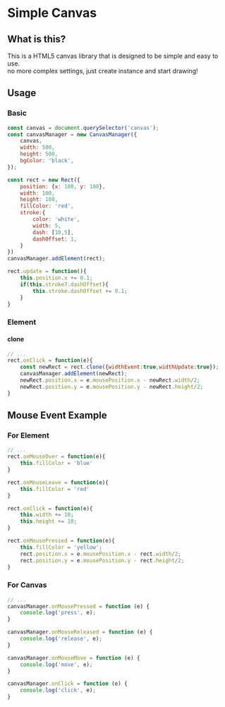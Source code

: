 # Simple Canvas

## What is this?

This is a HTML5 canvas library that is designed to be simple and easy to use.   
no more complex settings, just create instance and start drawing!   

## Usage

### Basic

```js
const canvas = document.querySelector('canvas');
const canvasManager = new CanvasManager({
    canvas,
    width: 500,
    height: 500,
    bgColor: 'black',
});

const rect = new Rect({
    position: {x: 100, y: 100},
    width: 100,
    height: 100,
    fillColor: 'red',
    stroke:{
        color: 'white',
        width: 5,
        dash: [10,5],
        dashOffset: 1,
    }
})
canvasManager.addElement(rect);

rect.update = function(){
    this.position.x += 0.1;
    if(this.stroke?.dashOffset){
        this.stroke.dashOffset += 0.1;
    }
}
```

### Element

#### clone

```js
// ...
rect.onClick = function(e){
    const newRect = rect.clone({widthEvent:true,widthUpdate:true});
    canvasManager.addElement(newRect);
    newRect.position.x = e.mousePosition.x - newRect.width/2;
    newRect.position.y = e.mousePosition.y - newRect.height/2;
}
```

## Mouse Event Example

### For Element

```js
// ... 
rect.onMouseOver = function(e){
    this.fillColor = 'blue'
}

rect.onMouseLeave = function(e){
    this.fillColor = 'red'
}

rect.onClick = function(e){
    this.width += 10;
    this.height += 10;
}

rect.onMousePressed = function(e){
    this.fillColor = 'yellow';
    rect.position.x = e.mousePosition.x - rect.width/2;
    rect.position.y = e.mousePosition.y - rect.height/2;
}
```

### For Canvas

```js
// ...
canvasManager.onMousePressed = function (e) {
    console.log('press', e);
}

canvasManager.onMouseReleased = function (e) {
    console.log('release', e);
}

canvasManager.onMouseMove = function (e) {
    console.log('move', e);
}

canvasManager.onClick = function (e) {
    console.log('click', e);
}
```